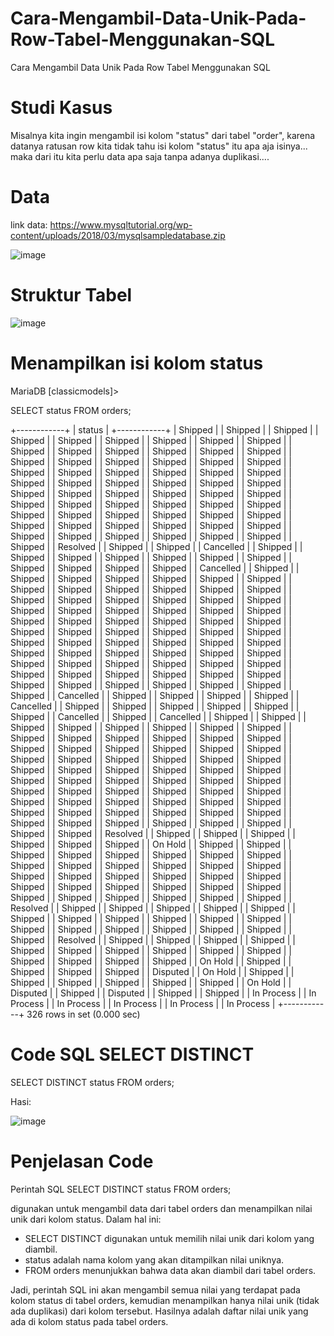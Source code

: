 # Cara-Mengambil-Data-Unik-Pada-Row-Tabel-Menggunakan-SQL
Cara Mengambil Data Unik Pada Row Tabel Menggunakan SQL

# Studi Kasus
Misalnya kita ingin mengambil isi kolom "status" dari tabel "order", karena datanya ratusan row kita tidak tahu isi kolom "status" itu apa aja isinya... maka dari itu kita perlu data apa saja tanpa adanya duplikasi....

# Data
link data: https://www.mysqltutorial.org/wp-content/uploads/2018/03/mysqlsampledatabase.zip

![image](https://user-images.githubusercontent.com/8088664/229361954-6dd5cf66-081f-4cde-855a-f209c1525d14.png)

# Struktur Tabel

![image](https://user-images.githubusercontent.com/8088664/229361923-486d6237-f335-45d7-9f24-22a2dc3eef64.png)

# Menampilkan isi kolom status

MariaDB [classicmodels]> 

SELECT status FROM orders;


+------------+
| status     |
+------------+
| Shipped    |
| Shipped    |
| Shipped    |
| Shipped    |
| Shipped    |
| Shipped    |
| Shipped    |
| Shipped    |
| Shipped    |
| Shipped    |
| Shipped    |
| Shipped    |
| Shipped    |
| Shipped    |
| Shipped    |
| Shipped    |
| Shipped    |
| Shipped    |
| Shipped    |
| Shipped    |
| Shipped    |
| Shipped    |
| Shipped    |
| Shipped    |
| Shipped    |
| Shipped    |
| Shipped    |
| Shipped    |
| Shipped    |
| Shipped    |
| Shipped    |
| Shipped    |
| Shipped    |
| Shipped    |
| Shipped    |
| Shipped    |
| Shipped    |
| Shipped    |
| Shipped    |
| Shipped    |
| Shipped    |
| Shipped    |
| Shipped    |
| Shipped    |
| Shipped    |
| Shipped    |
| Shipped    |
| Shipped    |
| Shipped    |
| Shipped    |
| Shipped    |
| Shipped    |
| Shipped    |
| Shipped    |
| Shipped    |
| Shipped    |
| Shipped    |
| Shipped    |
| Shipped    |
| Shipped    |
| Shipped    |
| Shipped    |
| Shipped    |
| Shipped    |
| Resolved   |
| Shipped    |
| Shipped    |
| Cancelled  |
| Shipped    |
| Shipped    |
| Shipped    |
| Shipped    |
| Shipped    |
| Shipped    |
| Shipped    |
| Shipped    |
| Shipped    |
| Shipped    |
| Shipped    |
| Cancelled  |
| Shipped    |
| Shipped    |
| Shipped    |
| Shipped    |
| Shipped    |
| Shipped    |
| Shipped    |
| Shipped    |
| Shipped    |
| Shipped    |
| Shipped    |
| Shipped    |
| Shipped    |
| Shipped    |
| Shipped    |
| Shipped    |
| Shipped    |
| Shipped    |
| Shipped    |
| Shipped    |
| Shipped    |
| Shipped    |
| Shipped    |
| Shipped    |
| Shipped    |
| Shipped    |
| Shipped    |
| Shipped    |
| Shipped    |
| Shipped    |
| Shipped    |
| Shipped    |
| Shipped    |
| Shipped    |
| Shipped    |
| Shipped    |
| Shipped    |
| Shipped    |
| Shipped    |
| Shipped    |
| Shipped    |
| Shipped    |
| Shipped    |
| Shipped    |
| Shipped    |
| Shipped    |
| Shipped    |
| Shipped    |
| Shipped    |
| Shipped    |
| Shipped    |
| Shipped    |
| Shipped    |
| Shipped    |
| Shipped    |
| Shipped    |
| Shipped    |
| Shipped    |
| Shipped    |
| Shipped    |
| Shipped    |
| Shipped    |
| Shipped    |
| Shipped    |
| Shipped    |
| Shipped    |
| Shipped    |
| Shipped    |
| Cancelled  |
| Shipped    |
| Shipped    |
| Shipped    |
| Shipped    |
| Cancelled  |
| Shipped    |
| Shipped    |
| Shipped    |
| Shipped    |
| Shipped    |
| Shipped    |
| Cancelled  |
| Shipped    |
| Cancelled  |
| Shipped    |
| Shipped    |
| Shipped    |
| Shipped    |
| Shipped    |
| Shipped    |
| Shipped    |
| Shipped    |
| Shipped    |
| Shipped    |
| Shipped    |
| Shipped    |
| Shipped    |
| Shipped    |
| Shipped    |
| Shipped    |
| Shipped    |
| Shipped    |
| Shipped    |
| Shipped    |
| Shipped    |
| Shipped    |
| Shipped    |
| Shipped    |
| Shipped    |
| Shipped    |
| Shipped    |
| Shipped    |
| Shipped    |
| Shipped    |
| Shipped    |
| Shipped    |
| Shipped    |
| Shipped    |
| Shipped    |
| Shipped    |
| Shipped    |
| Shipped    |
| Shipped    |
| Shipped    |
| Shipped    |
| Shipped    |
| Shipped    |
| Shipped    |
| Shipped    |
| Shipped    |
| Shipped    |
| Shipped    |
| Shipped    |
| Shipped    |
| Shipped    |
| Shipped    |
| Shipped    |
| Shipped    |
| Shipped    |
| Shipped    |
| Shipped    |
| Shipped    |
| Shipped    |
| Shipped    |
| Shipped    |
| Shipped    |
| Shipped    |
| Shipped    |
| Resolved   |
| Shipped    |
| Shipped    |
| Shipped    |
| Shipped    |
| Shipped    |
| Shipped    |
| On Hold    |
| Shipped    |
| Shipped    |
| Shipped    |
| Shipped    |
| Shipped    |
| Shipped    |
| Shipped    |
| Shipped    |
| Shipped    |
| Shipped    |
| Shipped    |
| Shipped    |
| Shipped    |
| Shipped    |
| Shipped    |
| Shipped    |
| Shipped    |
| Shipped    |
| Shipped    |
| Shipped    |
| Shipped    |
| Shipped    |
| Shipped    |
| Shipped    |
| Shipped    |
| Shipped    |
| Shipped    |
| Shipped    |
| Shipped    |
| Shipped    |
| Shipped    |
| Shipped    |
| Resolved   |
| Shipped    |
| Shipped    |
| Shipped    |
| Shipped    |
| Shipped    |
| Shipped    |
| Shipped    |
| Shipped    |
| Shipped    |
| Shipped    |
| Shipped    |
| Shipped    |
| Shipped    |
| Shipped    |
| Shipped    |
| Shipped    |
| Shipped    |
| Shipped    |
| Resolved   |
| Shipped    |
| Shipped    |
| Shipped    |
| Shipped    |
| Shipped    |
| Shipped    |
| Shipped    |
| Shipped    |
| Shipped    |
| Shipped    |
| Shipped    |
| Shipped    |
| Shipped    |
| Shipped    |
| On Hold    |
| Shipped    |
| Shipped    |
| Shipped    |
| Shipped    |
| Disputed   |
| On Hold    |
| Shipped    |
| Shipped    |
| Shipped    |
| Shipped    |
| Shipped    |
| Shipped    |
| On Hold    |
| Disputed   |
| Shipped    |
| Disputed   |
| Shipped    |
| Shipped    |
| In Process |
| In Process |
| In Process |
| In Process |
| In Process |
| In Process |
+------------+
326 rows in set (0.000 sec)

# Code SQL SELECT DISTINCT
SELECT DISTINCT status FROM orders;

Hasi:

![image](https://user-images.githubusercontent.com/8088664/229362104-e17669b2-d25d-4fb1-8974-868d0484dd01.png)

# Penjelasan Code
Perintah SQL SELECT DISTINCT status FROM orders; 

digunakan untuk mengambil data dari tabel orders dan menampilkan nilai unik dari kolom status. Dalam hal ini:

- SELECT DISTINCT digunakan untuk memilih nilai unik dari kolom yang diambil.
- status adalah nama kolom yang akan ditampilkan nilai uniknya.
- FROM orders menunjukkan bahwa data akan diambil dari tabel orders.

Jadi, perintah SQL ini akan mengambil semua nilai yang terdapat pada kolom status di tabel orders, kemudian menampilkan hanya nilai unik (tidak ada duplikasi) dari kolom tersebut. Hasilnya adalah daftar nilai unik yang ada di kolom status pada tabel orders.

